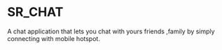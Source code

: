 # SR_CHAT
A chat application that lets you chat with yours friends ,family by simply connecting with mobile hotspot.
